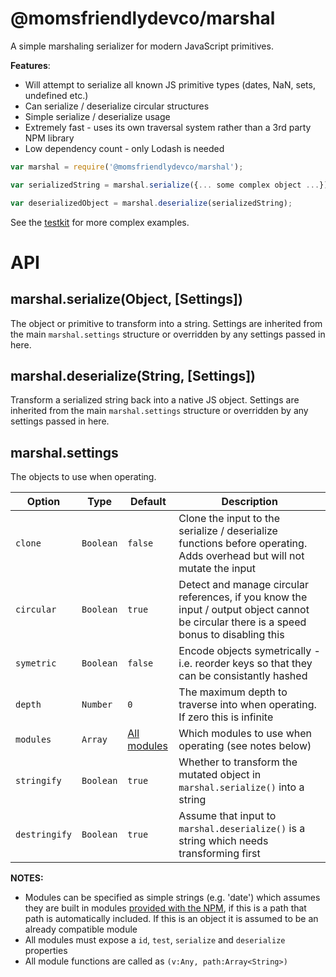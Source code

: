 @momsfriendlydevco/marshal
==========================
A simple marshaling serializer for modern JavaScript primitives.

**Features**:

* Will attempt to serialize all known JS primitive types (dates, NaN, sets, undefined etc.)
* Can serialize / deserialize circular structures
* Simple serialize / deserialize usage
* Extremely fast - uses its own traversal system rather than a 3rd party NPM library
* Low dependency count - only Lodash is needed


```javascript
var marshal = require('@momsfriendlydevco/marshal');

var serializedString = marshal.serialize({... some complex object ...});

var deserializedObject = marshal.deserialize(serializedString);
```

See the [testkit](./test) for more complex examples.


API
===

marshal.serialize(Object, [Settings])
-------------------------------------
The object or primitive to transform into a string.
Settings are inherited from the main `marshal.settings` structure or overridden by any settings passed in here.


marshal.deserialize(String, [Settings])
---------------------------------------
Transform a serialized string back into a native JS object.
Settings are inherited from the main `marshal.settings` structure or overridden by any settings passed in here.


marshal.settings
----------------
The objects to use when operating.

| Option        | Type      | Default                  | Description                                                                                                            |
|---------------|-----------|--------------------------|------------------------------------------------------------------------------------------------------------------------|
| `clone`       | `Boolean` | `false`                  | Clone the input to the serialize / deserialize functions before operating. Adds overhead but will not mutate the input |
| `circular`    | `Boolean` | `true`                   | Detect and manage circular references, if you know the input / output object cannot be circular there is a speed bonus to disabling this |
| `symetric`    | `Boolean` | `false`                  | Encode objects symetrically - i.e. reorder keys so that they can be consistantly hashed                                |
| `depth`       | `Number`  | `0`                      | The maximum depth to traverse into when operating. If zero this is infinite                                            |
| `modules`     | `Array`   | [All modules](./modules) | Which modules to use when operating (see notes below)                                                                  |
| `stringify`   | `Boolean` | `true`                   | Whether to transform the mutated object in `marshal.serialize()` into a string                                         |
| `destringify` | `Boolean` | `true`                   | Assume that input to `marshal.deserialize()` is a string which needs transforming first                                |


**NOTES:**

* Modules can be specified as simple strings (e.g. 'date') which assumes they are built in modules [provided with the NPM](./modules), if this is a path that path is automatically included. If this is an object it is assumed to be an already compatible module
* All modules must expose a `id`, `test`, `serialize` and `deserialize` properties
* All module functions are called as `(v:Any, path:Array<String>)`
